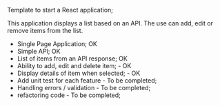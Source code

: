 Template to start a React application;

This application displays a list based on an API. The use can add, edit or remove items from the list.

- Single Page Application; OK
- Simple API; OK
- List of items from an API response; OK
- Ability to add, edit and delete item; - OK
- Display details of item when selected; - OK
- Add unit test for each feature - To be completed;
- Handling errors / validation - To be completed;
- refactoring code - To be completed;


